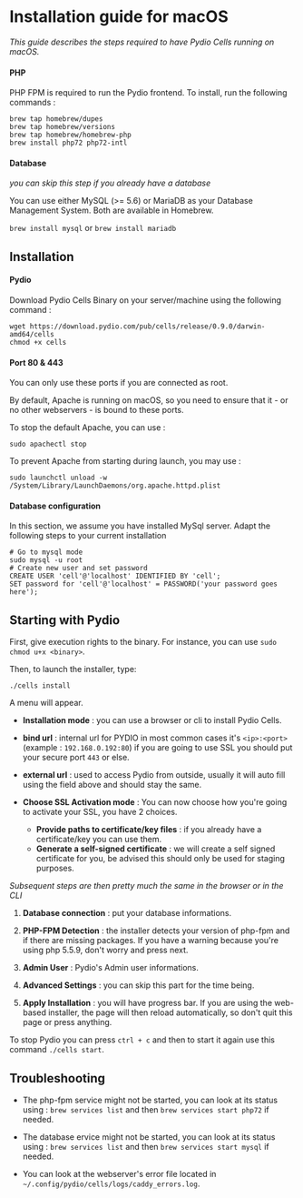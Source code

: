 # Installation guide for macOS

_This guide describes the steps required to have Pydio Cells running on macOS._

#### PHP

PHP FPM is required to run the Pydio frontend. To install, run the following commands :

```
brew tap homebrew/dupes
brew tap homebrew/versions
brew tap homebrew/homebrew-php
brew install php72 php72-intl
```

#### Database 
*you can skip this step if you already have a database*

You can use either MySQL (>= 5.6) or MariaDB as your Database Management System. Both are available in Homebrew.

```brew install mysql```
or
```brew install mariadb```

## Installation

#### Pydio

Download Pydio Cells Binary on your server/machine using the following command :

```
wget https://download.pydio.com/pub/cells/release/0.9.0/darwin-amd64/cells
chmod +x cells
```

#### Port 80 & 443

You can only use these ports if you are connected as root.

By default, Apache is running on macOS, so you need to ensure that it - or no other webservers - is bound to these ports.

To stop the default Apache, you can use : 

```sudo apachectl stop```

To prevent Apache from starting during launch, you may use :

```sudo launchctl unload -w /System/Library/LaunchDaemons/org.apache.httpd.plist```

#### Database configuration

In this section, we assume you have installed MySql server. Adapt the following steps to your current installation

```
# Go to mysql mode
sudo mysql -u root
# Create new user and set password
CREATE USER 'cell'@'localhost' IDENTIFIED BY 'cell';
SET password for 'cell'@'localhost' = PASSWORD('your password goes here');
```
<a name="starting" />

## Starting with Pydio

First, give execution rights to the binary. For instance, you can use `sudo chmod u+x <binary>`.

Then, to launch the installer, type:

```./cells install```

A menu will appear.

* **Installation mode** : you can use a browser or cli to install Pydio Cells.

* **bind url** : internal url for PYDIO in most common cases it's `<ip>:<port>`(example : `192.168.0.192:80`) if you are going to use SSL you should put your secure port `443` or else.

* **external url** : used to access Pydio from outside, usually it will auto fill using the field above and should stay the same.

* **Choose SSL Activation mode** : You can now choose how you're going to activate your SSL, you have 2 choices.
  * **Provide paths to certificate/key files** : if you already have a certificate/key you can use them.
  * **Generate a self-signed certificate** : we will create a self signed certificate for you, be advised this should only be used for staging purposes.


*Subsequent steps are then pretty much the same in the browser or in the CLI*

1. **Database connection** : put your database informations.

2. **PHP-FPM Detection** : the installer detects your version of php-fpm and if there are missing packages.
If you have a warning because you're using php 5.5.9, don't worry and press next.

3. **Admin User** : Pydio's Admin user informations.

4. **Advanced Settings** : you can skip this part for the time being.

5. **Apply Installation** : you will have progress bar. If you are using the web-based installer, the page will then reload automatically, so don't quit this page or press anything.

To stop Pydio you can press `ctrl + c` and then to start it again use this command
`./cells start`.

<a name="trouble" />

## Troubleshooting

* The php-fpm service might not be started, you can look at its status using : `brew services list` and then `brew services start php72` if needed.

* The database ervice might not be started, you can look at its status using : `brew services list` and then `brew services start mysql` if needed.

* You can look at the webserver's error file located in `~/.config/pydio/cells/logs/caddy_errors.log`.
